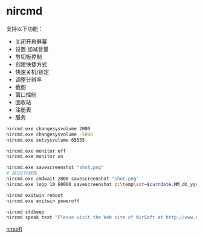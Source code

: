 # nircmd



支持以下功能：
* 关闭开启屏幕
* 设置 加减音量
* 剪切板控制
* 创建快捷方式
* 快速关机/锁定
* 调整分辨率
* 截图
* 窗口控制
* 回收站
* 注册表
* 服务


``` bash
nircmd.exe changesysvolume 2000 
nircmd.exe changesysvolume -5000 
nircmd.exe setsysvolume 65535 

nircmd.exe monitor off 
nircmd.exe monitor on

nircmd.exe savescreenshot "shot.png" 
# 延迟2秒截图
nircmd.exe cmdwait 2000 savescreenshot "shot.png" 
nircmd.exe loop 10 60000 savescreenshot c:\temp\scr~$currdate.MM_dd_yyyy$-~$currtime.HH_mm_ss$.png

nircmd exitwin reboot
nircmd.exe exitwin poweroff 

nircmd stdbeep
nircmd speak text "Please visit the Web site of NirSoft at http://www.nirsoft.net" 2 80 

```


[nirsoft](https://launcher.nirsoft.net/downloads/index.html)